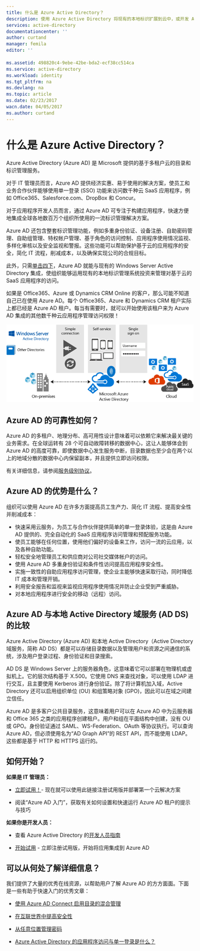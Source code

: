 ```yaml
---
title: 什么是 Azure Active Directory？
description: 使用 Azure Active Directory 将现有的本地标识扩展到云中，或开发 Azure AD 集成的应用程序。
services: active-directory
documentationcenter: ''
author: curtand
manager: femila
editor: ''

ms.assetid: 498820c4-9ebe-42be-bda2-ecf38cc514ca
ms.service: active-directory
ms.workload: identity
ms.tgt_pltfrm: na
ms.devlang: na
ms.topic: article
ms.date: 02/23/2017
wacn.date: 04/05/2017
ms.author: curtand
---
```


# 什么是 Azure Active Directory？
Azure Active Directory (Azure AD) 是 Microsoft 提供的基于多租户云的目录和标识管理服务。

对于 IT 管理员而言，Azure AD 提供经济实惠、易于使用的解决方案，使员工和业务合作伙伴能够使用单一登录 (SSO) 功能来访问数千种云 SaaS 应用程序，例如 Office365、Salesforce.com、DropBox 和 Concur。

对于应用程序开发人员而言，通过 Azure AD 可专注于构建应用程序，快速方便地集成全球各地数百万个组织所使用的一流标识管理解决方案。

Azure AD 还包含整套标识管理功能，例如多重身份验证、设备注册、自助密码管理、自助组管理、特权帐户管理、基于角色的访问控制、应用程序使用情况监视、多样化审核以及安全监视和警报。这些功能可以帮助保护基于云的应用程序的安全，简化 IT 流程，削减成本，以及确保实现公司的合规目标。

此外，只需[单击四下](./connect/active-directory-aadconnect-get-started-express.md)，Azure AD 就能与现有的 Windows Server Active Directory 集成，使组织能够运用现有的本地标识管理系统投资来管理对基于云的 SaaS 应用程序的访问。

如果是 Office365、Azure 或 Dynamics CRM Online 的客户，那么可能不知道自己已在使用 Azure AD。每个 Office365、Azure 和 Dynamics CRM 租户实际上都已经是 Azure AD 租户。每当有需要时，就可以开始使用该租户来为 Azure AD 集成的其他数千种云应用程序管理访问权限！

![Azure AD Connect 堆栈](./media/active-directory-whatis/Azure_Active_Directory.png)

## Azure AD 的可靠性如何？
Azure AD 的多租户、地理分布、高可用性设计意味着可以依赖它来解决最关键的业务需求。在全球运转有 28 个可自动故障转移的数据中心，这让人能够体会到 Azure AD 的高度可靠，即使数据中心发生服务中断，目录数据也至少会在两个以上的地域分散的数据中心内保留副本，并且提供立即访问权限。

有关详细信息，请参阅[服务级别协议](https://www.azure.cn/support/legal/sla/)。

## Azure AD 的优势是什么？
组织可以使用 Azure AD 在许多方面提高员工生产力、简化 IT 流程、提高安全性并削减成本：

- 快速采用云服务，为员工与合作伙伴提供简单的单一登录体验，这是由 Azure AD 提供的、完全自动化的 SaaS 应用程序访问管理和预配服务功能。
- 使员工能够在任何位置，使用他们偏好的设备来工作，访问一流的云应用，以及各种自助功能。
- 轻松安全地管理员工和供应商对公司社交媒体帐户的访问。
- 使用 Azure AD 多重身份验证和条件性访问提高应用程序安全性。
- 实施一致性的自助应用程序访问管理，使企业主能够快速采取行动，同时降低 IT 成本和管理开销。
- 利用安全报告和监视来监视应用程序使用情况并防止企业受到严重威胁。
- 对本地应用程序进行安全的移动（远程）访问。

## Azure AD 与本地 Active Directory 域服务 (AD DS) 的比较

Azure Active Directory (Azure AD) 和本地 Active Directory（Active Directory 域服务，简称 AD DS）都是可以存储目录数据以及管理用户和资源之间通信的系统，涉及用户登录过程、身份验证和目录搜索。

AD DS 是 Windows Server 上的服务器角色，这意味着它可以部署在物理机或虚拟机上。它的层次结构基于 X.500。它使用 DNS 来查找对象，可以使用 LDAP 进行交互，且主要使用 Kerberos 进行身份验证。除了将计算机加入域，Active Directory 还可以启用组织单位 (OU) 和组策略对象 (GPO)，因此可以在域之间建立信任。

Azure AD 是多客户公共目录服务，这意味着用户可以在 Azure AD 中为云服务器和 Office 365 之类的应用程序创建租户。用户和组在平面结构中创建，没有 OU 或 GPO。身份验证通过 SAML、WS-Federation、OAuth 等协议执行。可以查询 Azure AD，但必须使用名为“AD Graph API”的 REST API，而不能使用 LDAP。这些都是基于 HTTP 和 HTTPS 运行的。

## 如何开始？

**如果是 IT 管理员：**

- [立即试用！](./index.md)- 现在就可以使用此链接注册试用版并部署第一个云解决方案

- 阅读“Azure AD 入门”，获取有关如何设置和快速运行 Azure AD 租户的提示与技巧

**如果你是开发人员：**

- 查看 Azure Active Directory 的[开发人员指南](./develop/active-directory-developers-guide.md)

- [开始试用](https://www.azure.cn/pricing/1rmb-trial/) - 立即注册试用版，开始将应用集成到 Azure AD

## 可以从何处了解详细信息？
我们提供了大量的优秀在线资源，以帮助用户了解 Azure AD 的方方面面。下面是一些有助于快速入门的优秀文章：

- [使用 Azure AD Connect 启用目录的混合管理](./connect/active-directory-aadconnect.md)
- [在互联世界中提高安全性](../multi-factor-authentication/multi-factor-authentication.md)

- [从任意位置管理密码](./active-directory-passwords.md)
- [Azure Active Directory 的应用程序访问与单一登录是什么？](./active-directory-appssoaccess-whatis.md)

<!---HONumber=Mooncake_0327_2017-->
<!---Update_Description: wording update -->